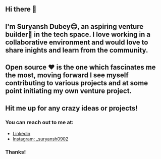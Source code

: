 ## Hi there 👋
## I'm Suryansh Dubey😊, an aspiring venture builder👷 in the tech space. I love working in a collaborative environment and would love to share inights and learn from the community.
## Open source ♥️ is the one which fascinates me the most, moving forward I see myself contributing to various projects and at some point initiating my own venture project.
## Hit me up for any crazy ideas or projects!

### You can reach out to me at: 
<ul> 
<li><a href="https://www.linkedin.com/in/suryanshdubey0902">Linkedin</a> </li>
<li><a href="https://www.instagram.com/_suryansh0902">Instagram: _suryansh0902</a></li>
</ul>

### Thanks!

<!--
**suryansh924/suryansh924** is a ✨ _special_ ✨ repository because its `README.md` (this file) appears on your GitHub profile.

Here are some ideas to get you started:

- 🔭 I’m currently working on ...
- 🌱 I’m currently learning ...
- 👯 I’m looking to collaborate on ...
- 🤔 I’m looking for help with ...
- 💬 Ask me about ...
- 📫 How to reach me: ...
- 😄 Pronouns: ...
- ⚡ Fun fact: ...
-->
